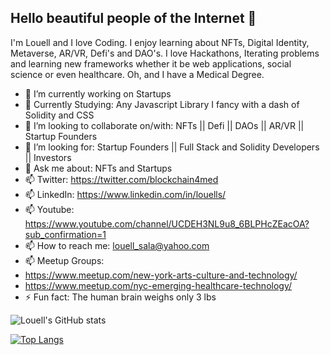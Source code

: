 ## Hello beautiful people of the Internet 👋

I'm Louell and I love Coding. I enjoy learning about NFTs, Digital Identity, Metaverse, AR/VR, Defi's and DAO's. I love Hackathons, Iterating problems and learning new frameworks whether it be web applications, social science or even healthcare. Oh, and I have a Medical Degree. 
 
- 🔭 I’m currently working on Startups
- 🌱 Currently Studying: Any Javascript Library I fancy with a dash of Solidity and CSS
- 👯 I’m looking to collaborate on/with: NFTs || Defi || DAOs || AR/VR || Startup Founders
- 🔮 I’m looking for: Startup Founders || Full Stack and Solidity Developers || Investors  
- 💬 Ask me about: NFTs and Startups
- 📫 Twitter: https://twitter.com/blockchain4med
- 📫 LinkedIn: https://www.linkedin.com/in/louells/
- 📫 Youtube: https://www.youtube.com/channel/UCDEH3NL9u8_6BLPHcZEacOA?sub_confirmation=1
- 📫 How to reach me: louell_sala@yahoo.com
- 📫 Meetup Groups: 
 - https://www.meetup.com/new-york-arts-culture-and-technology/  
 - https://www.meetup.com/nyc-emerging-healthcare-technology/
- ⚡ Fun fact: The human brain weighs only 3 lbs

![Louell's GitHub stats](https://github-readme-stats.vercel.app/api?username=Alchemist21&show_icons=true&theme=radical)


[![Top Langs](https://github-readme-stats.vercel.app/api/top-langs/?username=Alchemist21&layout=compact)](https://github.com/anuraghazra/github-readme-stats)



<!--
**Alchemist21/Alchemist21** is a ✨ _special_ ✨ repository because its `README.md` (this file) appears on your GitHub profile.

Here are some ideas to get you started:

- 🔭 I’m currently working on ...
- 🌱 I’m currently learning ...
- 👯 I’m looking to collaborate on ...
- 🤔 I’m looking for help with ...
- 💬 Ask me about ...
- 📫 How to reach me: ...
- 😄 Pronouns: ...
- ⚡ Fun fact: ...
-->
